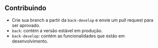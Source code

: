 ## Contribuindo

- Crie sua branch a partir da `back-develop` e envie um pull request para ser aprovado.
- `back`: contém a versão estável em produção.
- `back-develop`: contém as funcionalidades que estão em desenvolvimento.
